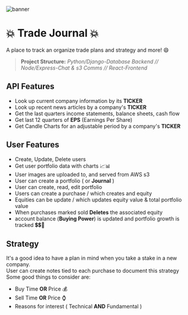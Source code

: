 ![banner](https://user-images.githubusercontent.com/43256859/213949889-ca652f4f-8ac9-4542-b529-56d90e3bf831.png)

# :collision: Trade Journal :collision:
A place to track an organize trade plans and strategy and more! :smile:
> **Project Structure:** *Python/Django-Database Backend // Node/Express-Chat & s3 Comms // React-Frontend*

## API Features
- Look up current company information by its **TICKER**
- Look up recent news articles by a company's **TICKER**
- Get the last quarters income statements, balance sheets, cash flow
- Get last 12 quarters of **EPS** (Earnings Per Share)
- Get Candle Charts for an adjustable period by a company's **TICKER**

## User Features
- Create, Update, Delete users
- Get user portfolio data with charts :chart_with_upwards_trend::bar_chart:
- User images are uploaded to, and served from AWS s3
- User can create a portfolio ( or **Journal** )
- User can create, read, edit portfolio
- Users can create a purchase / which creates and equity
- Equities can be update / which updates equity value & total portfolio value
- When purchases marked sold **Deletes** the associated equity
- account balance (**Buying Power**) is updated and portfolio growth is tracked :heavy_dollar_sign::heavy_dollar_sign::partying_face:

## Strategy
It's a good idea to have a plan in mind when you take a stake in a new company. \
User can create notes tied to each purchase to document this strategy \
Some good things to consider are:
- Buy Time **OR** Price :moneybag:
- Sell Time **OR** Price :watch:
- Reasons for interest ( Technical **AND** Fundamental )